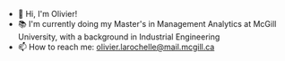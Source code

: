 - 👋 Hi, I'm Olivier!
- 📚 I'm currently doing my Master's in Management Analytics at McGill University, with a background in Industrial Engineering
- 📫 How to reach me: olivier.larochelle@mail.mcgill.ca
